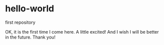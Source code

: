 # hello-world
first repository

OK, it is the first time I come here. A little excited!
And I wish I will be better in the future. Thank you!

